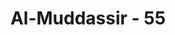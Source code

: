 ---
title: "Al-Muddassir - 55"
no: 55
arabic_no: ٥٥
ayah: فَمَنْ شَاۤءَ ذَكَرَهٗۗ
translation: "Maka barangsiapa menghendaki, tentu dia mengambil pelajaran darinya. "
tafsir: "Allah mengatakan bahwa barang siapa menghendaki Al-Qur'an sebagai petunjuk, niscaya dia mendapatkan pelajaran darinya. Siapa saja yang selalu ingat kepada Al-Qur'an, tidak melupakannya, dan menjadikan sebagai pedoman hidupnya, maka manfaatnya adalah untuk dirinya sendiri. Dalam Al-Qur'an terdapat kebahagiaan dunia dan akhirat."
---